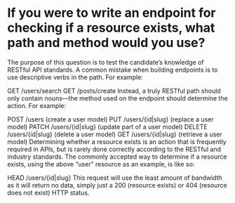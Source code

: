 
# If you were to write an endpoint for checking if a resource exists, what path and method would you use?

The purpose of this question is to test the candidate’s knowledge of RESTful API standards. A common mistake when building endpoints is to use descriptive verbs in the path. For example:

GET /users/search
GET /posts/create
Instead, a truly RESTful path should only contain nouns—the method used on the endpoint should determine the action. For example:

POST /users (create a user model)
PUT /users/{id|slug} (replace a user model)
PATCH /users/{id|slug} (update part of a user model)
DELETE /users/{id|slug} (delete a user model)
GET /users/{id|slug} (retrieve a user model)
Determining whether a resource exists is an action that is frequently required in APIs, but is rarely done correctly according to the RESTful and industry standards. The commonly accepted way to determine if a resource exists, using the above “user” resource as an example, is like so:

HEAD /users/{id|slug}
This request will use the least amount of bandwidth as it will return no data, simply just a 200 (resource exists) or 404 (resource does not exist) HTTP status.